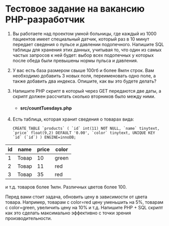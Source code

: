 # Тестовое задание на вакансию PHP-разработчик

1. Вы работаете над проектом умной больницы, где каждый из 1000 пациентов имеет специальный датчик, который раз в 10
   минут передает сведения о пульсе и давлении подопечного. Напишите SQL таблицы для хранения этих данных, учитывая то,
   что один из самых частых запросов к ней будет: выбор всех подопечных у которых после обеда были превышены нормы
   пульса и давления.

2. У вас есть база размером свыше 100гб и более 8млн строк. Вам необходимо добавить 3 новых поля, переименовать одно
   поле, а также добавить два индекса. Опишите, как вы это будете делать?

3. Напишите PHP скрипт в который через GET передаются две даты, а скрипт должен рассчитать сколько вторников было между
   ними.
    - #### src/countTuesdays.php

4. Есть таблица, которая хранит сведения о товарах вида:
    
   ``
   CREATE TABLE `products` (
   `id` int(11) NOT NULL,
   `name` tinytext,
   `price` float(9,2) DEFAULT '0.00',
   `color` tinytext, UNIQUE KEY `id` (`id`)
   ) ENGINE=innoDB;
   ``

| id  | name  | price | color |
| --- | ----- | ----- | ----- |
| 1   | Товар | 10    | green |
| 2   | Товар | 11    | red   |
| 3   | Товар | 35    | red   |

и т.д. товаров более 1млн. Различных цветов более 100.

Перед вами стоит задача, обновить цену в зависимости от цвета товара. Например, товарам с color=red цену уменьшить на
5%, товарам с color=green, увеличить цену на 10% и т.д. Напишите PHP + SQL скрипт как это сделать максимально эффективно
с точки зрения производительности.
